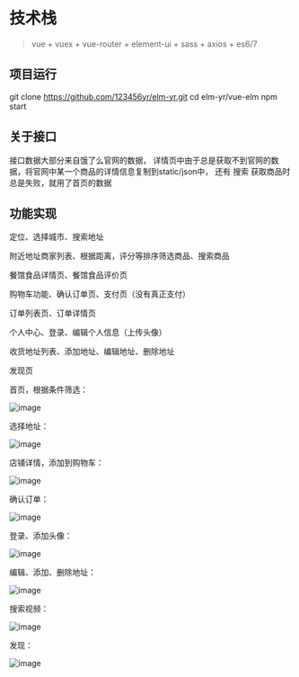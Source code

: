# 技术栈

> vue + vuex + vue-router + element-ui + sass + axios + es6/7

## 项目运行
git clone https://github.com/123456yr/elm-yr.git
cd elm-yr/vue-elm
npm start

## 关于接口

接口数据大部分来自饿了么官网的数据，
详情页中由于总是获取不到官网的数据，将官网中某一个商品的详情信息复制到static/json中，
还有 搜索 获取商品时总是失败，就用了首页的数据

## 功能实现

定位、选择城市、搜索地址

附近地址商家列表、根据距离，评分等排序筛选商品、搜索商品

餐馆食品详情页、餐馆食品评价页

购物车功能、确认订单页、支付页（没有真正支付）

订单列表页、订单详情页

个人中心、登录、编辑个人信息（上传头像）

收货地址列表、添加地址、编辑地址、删除地址

发现页

首页，根据条件筛选：

![image](https://github.com/123456yr/elm-yr/blob/master/vue-elm/src/video/jr3zu-1zgaa.gif)

选择地址： 

![image](https://github.com/123456yr/elm-yr/blob/master/vue-elm/src/video/87k4y-phu02.gif)

店铺详情，添加到购物车：

![image](https://github.com/123456yr/elm-yr/blob/master/vue-elm/src/video/c31tu-mnvy5.gif)

确认订单： 

![image](https://github.com/123456yr/elm-yr/blob/master/vue-elm/src/video/1jf6n-yldrq.gif)

登录、添加头像：

![image](https://github.com/123456yr/elm-yr/blob/master/vue-elm/src/video/zbjxt-ljshu.gif)

编辑、添加、删除地址：

![image](https://github.com/123456yr/elm-yr/blob/master/vue-elm/src/video/jzpo5-u13y7.gif)

搜索视频：

![image](https://github.com/123456yr/elm-yr/blob/master/vue-elm/src/video/uyvwn-dmd2x.gif)

发现： 

![image](https://github.com/123456yr/elm-yr/blob/master/vue-elm/src/video/x3c0l-fvaa8.gif)










